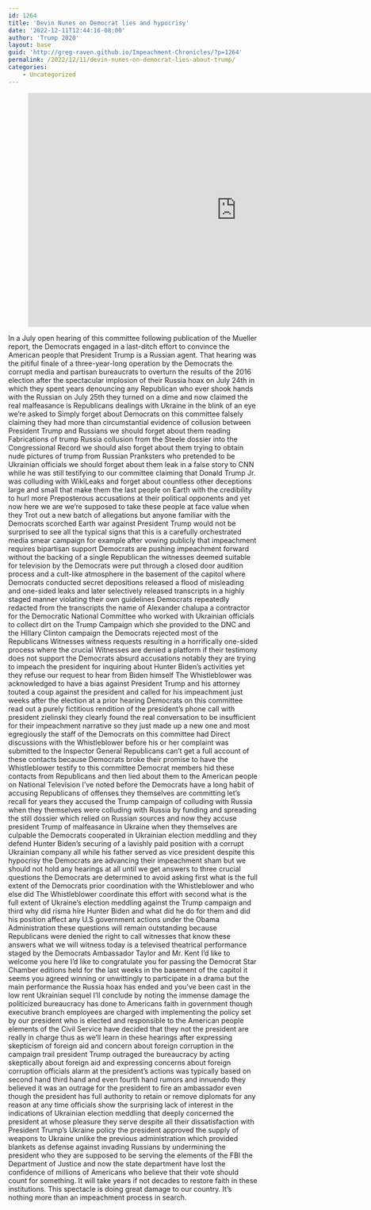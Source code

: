 ```yaml
---
id: 1264
title: 'Devin Nunes on Democrat lies and hypocrisy'
date: '2022-12-11T12:44:16-08:00'
author: 'Trump 2020'
layout: base
guid: 'http://greg-raven.github.io/Impeachment-Chronicles/?p=1264'
permalink: /2022/12/11/devin-nunes-on-democrat-lies-about-trump/
categories:
    - Uncategorized
---
```


<figure class="wp-block-embed is-type-video is-provider-vimeo wp-block-embed-vimeo wp-embed-aspect-16-9 wp-has-aspect-ratio"><div class="wp-block-embed__wrapper"><iframe allow="autoplay; fullscreen; picture-in-picture" allowfullscreen="" frameborder="0" height="472" src="https://player.vimeo.com/video/781507704?h=39a360e6b2&dnt=1&app_id=122963" title="Devin Nunes on Adam Schiff" width="840"></iframe></div></figure>In a July open hearing of this committee following publication of the Mueller report, the Democrats engaged in a last-ditch effort to convince the American people that President Trump is a Russian agent. That hearing was the pitiful finale of a three-year-long operation by the Democrats the corrupt media and partisan bureaucrats to overturn the results of the 2016 election after the spectacular implosion of their Russia hoax on July 24th in which they spent years denouncing any Republican who ever shook hands with the Russian on July 25th they turned on a dime and now claimed the real malfeasance is Republicans dealings with Ukraine in the blink of an eye we’re asked to Simply forget about Democrats on this committee falsely claiming they had more than circumstantial evidence of collusion between President Trump and Russians we should forget about them reading Fabrications of trump Russia collusion from the Steele dossier into the Congressional Record we should also forget about them trying to obtain nude pictures of trump from Russian Pranksters who pretended to be Ukrainian officials we should forget about them leak in a false story to CNN while he was still testifying to our committee claiming that Donald Trump Jr. was colluding with WikiLeaks and forget about countless other deceptions large and small that make them the last people on Earth with the credibility to hurl more Preposterous accusations at their political opponents and yet now here we are we’re supposed to take these people at face value when they Trot out a new batch of allegations but anyone familiar with the Democrats scorched Earth war against President Trump would not be surprised to see all the typical signs that this is a carefully orchestrated media smear campaign for example after vowing publicly that impeachment requires bipartisan support Democrats are pushing impeachment forward without the backing of a single Republican the witnesses deemed suitable for television by the Democrats were put through a closed door audition process and a cult-like atmosphere in the basement of the capitol where Democrats conducted secret depositions released a flood of misleading and one-sided leaks and later selectively released transcripts in a highly staged manner violating their own guidelines Democrats repeatedly redacted from the transcripts the name of Alexander chalupa a contractor for the Democratic National Committee who worked with Ukrainian officials to collect dirt on the Trump Campaign which she provided to the DNC and the Hillary Clinton campaign the Democrats rejected most of the Republicans Witnesses witness requests resulting in a horrifically one-sided process where the crucial Witnesses are denied a platform if their testimony does not support the Democrats absurd accusations notably they are trying to impeach the president for inquiring about Hunter Biden’s activities yet they refuse our request to hear from Biden himself The Whistleblower was acknowledged to have a bias against President Trump and his attorney touted a coup against the president and called for his impeachment just weeks after the election at a prior hearing Democrats on this committee read out a purely fictitious rendition of the president’s phone call with president zielinski they clearly found the real conversation to be insufficient for their impeachment narrative so they just made up a new one and most egregiously the staff of the Democrats on this committee had Direct discussions with the Whistleblower before his or her complaint was submitted to the Inspector General Republicans can’t get a full account of these contacts because Democrats broke their promise to have the Whistleblower testify to this committee Democrat members hid these contacts from Republicans and then lied about them to the American people on National Television I’ve noted before the Democrats have a long habit of accusing Republicans of offenses they themselves are committing let’s recall for years they accused the Trump campaign of colluding with Russia when they themselves were colluding with Russia by funding and spreading the still dossier which relied on Russian sources and now they accuse president Trump of malfeasance in Ukraine when they themselves are culpable the Democrats cooperated in Ukrainian election meddling and they defend Hunter Biden’s securing of a lavishly paid position with a corrupt Ukrainian company all while his father served as vice president despite this hypocrisy the Democrats are advancing their impeachment sham but we should not hold any hearings at all until we get answers to three crucial questions the Democrats are determined to avoid asking first what is the full extent of the Democrats prior coordination with the Whistleblower and who else did The Whistleblower coordinate this effort with second what is the full extent of Ukraine’s election meddling against the Trump campaign and third why did risma hire Hunter Biden and what did he do for them and did his position affect any U.S government actions under the Obama Administration these questions will remain outstanding because Republicans were denied the right to call witnesses that know these answers what we will witness today is a televised theatrical performance staged by the Democrats Ambassador Taylor and Mr. Kent I’d like to welcome you here I’d like to congratulate you for passing the Democrat Star Chamber editions held for the last weeks in the basement of the capitol it seems you agreed winning or unwittingly to participate in a drama but the main performance the Russia hoax has ended and you’ve been cast in the low rent Ukrainian sequel I’ll conclude by noting the immense damage the politicized bureaucracy has done to Americans faith in government though executive branch employees are charged with implementing the policy set by our president who is elected and responsible to the American people elements of the Civil Service have decided that they not the president are really in charge thus as we’ll learn in these hearings after expressing skepticism of foreign aid and concern about foreign corruption in the campaign trail president Trump outraged the bureaucracy by acting skeptically about foreign aid and expressing concerns about foreign corruption officials alarm at the president’s actions was typically based on second hand third hand and even fourth hand rumors and innuendo they believed it was an outrage for the president to fire an ambassador even though the president has full authority to retain or remove diplomats for any reason at any time officials show the surprising lack of interest in the indications of Ukrainian election meddling that deeply concerned the president at whose pleasure they serve despite all their dissatisfaction with President Trump’s Ukraine policy the president approved the supply of weapons to Ukraine unlike the previous administration which provided blankets as defense against invading Russians by undermining the president who they are supposed to be serving the elements of the FBI the Department of Justice and now the state department have lost the confidence of millions of Americans who believe that their vote should count for something. It will take years if not decades to restore faith in these institutions. This spectacle is doing great damage to our country. It’s nothing more than an impeachment process in search.
